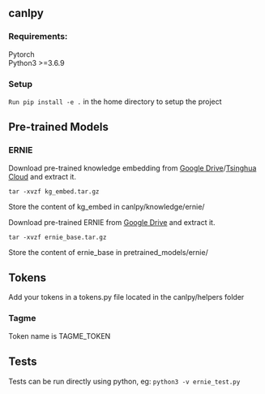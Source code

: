 ## canlpy

### Requirements:

Pytorch  
Python3 >=3.6.9

### Setup

```Run pip install -e .``` in the home directory to setup the project

## Pre-trained Models

### ERNIE

Download pre-trained knowledge embedding from [Google Drive](https://drive.google.com/open?id=14VNvGMtYWxuqT-PWDa8sD0e7hO486i8Y)/[Tsinghua Cloud](https://cloud.tsinghua.edu.cn/f/229e8cccedc2419f987e/) and extract it.

```shell
tar -xvzf kg_embed.tar.gz
```

Store the content of kg_embed in canlpy/knowledge/ernie/

Download pre-trained ERNIE from [Google Drive](https://drive.google.com/uc?export=download&id=1Hdp_iqsF3xjFcWSRvklC5ppvvd2C0qim) and extract it.

```shell
tar -xvzf ernie_base.tar.gz
```
Store the content of ernie_base in pretrained_models/ernie/

## Tokens

Add your tokens in a tokens.py file located in the canlpy/helpers folder

### Tagme
Token name is TAGME_TOKEN

## Tests

Tests can be run directly using python, eg: ```python3 -v ernie_test.py```
